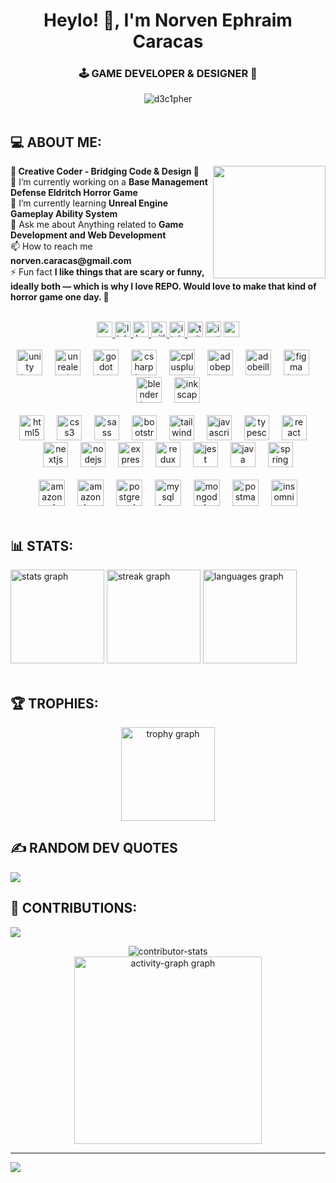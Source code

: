 <h1 align="center">Heylo! 👋, I'm Norven Ephraim Caracas</h1>
<h3 align="center">🕹️ GAME DEVELOPER & DESIGNER 🎨</h3>

<div align="center">
  <img src="https://komarev.com/ghpvc/?username=d3c1pher&label=Profile%20views&color=0e75b6&style=flat" alt="d3c1pher" />
</div>

<br clear="both">

<h2 align="left">💻 ABOUT ME:</h2>
<img align="right" height="180" src="https://scontent.fceb1-2.fna.fbcdn.net/v/t1.6435-9/92708010_10213252350022748_4629677254178242560_n.jpg?_nc_cat=100&ccb=1-7&_nc_sid=127cfc&_nc_eui2=AeFRkF1UhGiGsWvfOMJEL2X6BA1Cz2NGt7UEDULPY0a3tUMC-oQiaGrF6zdRmrqb06A&_nc_ohc=BTo35-xO4b8Q7kNvwFo0rJo&_nc_oc=Adk_DP-CK7HWb248dFQH9oFrCwPIww8NTcTamevZJn1cCw2DkGTBJOr_-nCy-s4Cyag&_nc_zt=23&_nc_ht=scontent.fceb1-2.fna&_nc_gid=5X-IXhbNeIAXkWxa3yYqXw&oh=00_AfSmZJgNRYoJMPlXvjem8gQM_XVvD6n6OLZpaPrYDebWKw&oe=689DBF06"  />
<p align="left">
  <b>🧠 Creative Coder - Bridging Code & Design 🧩</b><br>
  🔭 I’m currently working on a <b>Base Management Defense Eldritch Horror Game</b><br>
  🌱 I’m currently learning <b>Unreal Engine Gameplay Ability System</b><br>
  💬 Ask me about Anything related to <b>Game Development and Web Development</b><br>
  📫 How to reach me <b>norven.caracas@gmail.com</b><br>
  ⚡ Fun fact <b>I like things that are scary or funny, ideally both — which is why I love REPO. Would love to make that kind of horror game one day. 🙏</b>
</p>

<br clear="both">

<div align="center">
  <a href="norven.caracas@gmail.com" target="_blank">
    <img src="https://img.shields.io/static/v1?message=Gmail&logo=gmail&label=&color=D14836&logoColor=white&labelColor=&style=for-the-badge" height="25" alt="gmail logo"  />
  </a>
  <a href="https://www.linkedin.com/in/norven-ephraim-caracas-03432915a/" target="_blank">
    <img src="https://img.shields.io/static/v1?message=LinkedIn&logo=linkedin&label=&color=0077B5&logoColor=white&labelColor=&style=for-the-badge" height="25" alt="linkedin logo"  />
  </a>
  <a href="https://www.behance.net/d3c1pher" target="_blank">
    <img src="https://img.shields.io/static/v1?message=Behance&logo=behance&label=&color=1769ff&logoColor=white&labelColor=&style=for-the-badge" height="25" alt="behance logo"  />
  </a>
  <a href="https://gitlab.com/norven.caracas" target="_blank">
    <img src="https://img.shields.io/static/v1?message=GitLab&logo=gitlab&label=&color=FC6D26&logoColor=white&labelColor=&style=for-the-badge" height="25" alt="gitlab logo"  />
  </a>
  <a href="https://inspiredweaver.itch.io/" target="_blank">
    <img src="https://img.shields.io/static/v1?message=itch.io&logo=itch&label=&color=000000&logoColor=white&labelColor=&style=for-the-badge" height="25" alt="itch logo"  />
  </a>
  <img src="https://img.shields.io/static/v1?message=Twitter&logo=twitter&label=&color=1DA1F2&logoColor=white&labelColor=&style=for-the-badge" height="25" alt="twitter logo"  />
  <img src="https://img.shields.io/static/v1?message=Instagram&logo=instagram&label=&color=E4405F&logoColor=white&labelColor=&style=for-the-badge" height="25" alt="instagram logo"  />
  <img src="https://img.shields.io/static/v1?message=Youtube&logo=youtube&label=&color=FF0000&logoColor=white&labelColor=&style=for-the-badge" height="25" alt="youtube logo"  />
</div>

<br clear="both">

<div align="center">
  <img src="https://skillicons.dev/icons?i=unity" height="41" alt="unity logo"  />
  <img width="12" />
  <img src="https://skillicons.dev/icons?i=unreal" height="41" alt="unrealengine logo"  />
  <img width="12" />
  <img src="https://skillicons.dev/icons?i=godot" height="41" alt="godot logo"  />
  <img width="12" />
  <img src="https://skillicons.dev/icons?i=cs" height="41" alt="csharp logo"  />
  <img width="12" />
  <img src="https://skillicons.dev/icons?i=cpp" height="41" alt="cplusplus logo"  />
  <img width="12" />
  <img src="https://skillicons.dev/icons?i=ps" height="41" alt="adobephotoshop logo"  />
  <img width="12" />
  <img src="https://skillicons.dev/icons?i=ai" height="41" alt="adobeillustrator logo"  />
  <img width="12" />
  <img src="https://skillicons.dev/icons?i=figma" height="41" alt="figma logo"  />
  <img width="12" />
  <img src="https://skillicons.dev/icons?i=blender" height="41" alt="blender logo"  />
  <img width="12" />
  <img src="https://cdn.jsdelivr.net/gh/devicons/devicon/icons/inkscape/inkscape-original.svg" height="41" alt="inkscape logo"  />
</div>

<br clear="both">

<div align="center">
  <img src="https://skillicons.dev/icons?i=html" height="40" alt="html5 logo"  />
  <img width="12" />
  <img src="https://skillicons.dev/icons?i=css" height="40" alt="css3 logo"  />
  <img width="12" />
  <img src="https://skillicons.dev/icons?i=sass" height="40" alt="sass logo"  />
  <img width="12" />
  <img src="https://skillicons.dev/icons?i=bootstrap" height="40" alt="bootstrap logo"  />
  <img width="12" />
  <img src="https://skillicons.dev/icons?i=tailwind" height="40" alt="tailwindcss logo"  />
  <img width="12" />
  <img src="https://skillicons.dev/icons?i=js" height="40" alt="javascript logo"  />
  <img width="12" />
  <img src="https://skillicons.dev/icons?i=ts" height="40" alt="typescript logo"  />
  <img width="12" />
  <img src="https://skillicons.dev/icons?i=react" height="40" alt="react logo"  />
  <img width="12" />
  <img src="https://skillicons.dev/icons?i=nextjs" height="40" alt="nextjs logo"  />
  <img width="12" />
  <img src="https://skillicons.dev/icons?i=nodejs" height="40" alt="nodejs logo"  />
  <img width="12" />
  <img src="https://skillicons.dev/icons?i=express" height="40" alt="express logo"  />
  <img width="12" />
  <img src="https://skillicons.dev/icons?i=redux" height="40" alt="redux logo"  />
  <img width="12" />
  <img src="https://skillicons.dev/icons?i=jest" height="40" alt="jest logo"  />
  <img width="12" />
  <img src="https://skillicons.dev/icons?i=java" height="40" alt="java logo"  />
  <img width="12" />
  <img src="https://skillicons.dev/icons?i=spring" height="40" alt="spring logo"  />
</div>

<br clear="both">

<div align="center">
  <img src="https://skillicons.dev/icons?i=aws" height="42" alt="amazonwebservices logo"  />
  <img width="12" />
  <img src="https://skillicons.dev/icons?i=dynamodb" height="42" alt="amazondynamodb logo"  />
  <img width="12" />
  <img src="https://skillicons.dev/icons?i=postgres" height="42" alt="postgresql logo"  />
  <img width="12" />
  <img src="https://skillicons.dev/icons?i=mysql" height="42" alt="mysql logo"  />
  <img width="12" />
  <img src="https://skillicons.dev/icons?i=mongodb" height="42" alt="mongodb logo"  />
  <img width="12" />
  <img src="https://cdn.simpleicons.org/postman/FF6C37" height="42" alt="postman logo"  />
  <img width="12" />
  <img src="https://cdn.jsdelivr.net/gh/devicons/devicon/icons/insomnia/insomnia-original.svg" height="42" alt="insomnia logo"  />
</div>

<br clear="both">

<h2 align="left">📊 STATS:</h2>
<div align="left">
  <img src="https://github-readme-stats.vercel.app/api?username=D3c1pher&hide_title=false&hide_rank=false&show_icons=true&include_all_commits=true&count_private=true&disable_animations=false&theme=dracula&locale=en&hide_border=false&order=1" height="150" alt="stats graph"  />
  <img src="https://streak-stats.demolab.com?user=D3c1pher&locale=en&mode=daily&theme=dracula&hide_border=false&border_radius=5&order=3" height="150" alt="streak graph"  />
  <img src="https://github-readme-stats.vercel.app/api/top-langs?username=D3c1pher&locale=en&hide_title=false&layout=compact&card_width=320&langs_count=5&theme=dracula&hide_border=false&order=2" height="150" alt="languages graph"  />
</div>

<br clear="both">

<h2 align="left">🏆 TROPHIES:</h2>
<div align="center">
  <img src="https://github-profile-trophy.vercel.app?username=D3c1pher&theme=dracula&column=-1&row=1&margin-w=8&margin-h=8&no-bg=false&no-frame=false&order=4" height="150" alt="trophy graph"  />
</div>

## ✍️ RANDOM DEV QUOTES
![](https://quotes-github-readme.vercel.app/api?type=horizontal&theme=radical)

<h2 align="left">📒 CONTRIBUTIONS:</h2>

![](https://github-contributor-stats.vercel.app/api?username=D3c1pher&limit=5&theme=dracula&combine_all_yearly_contributions=true)

<div align="center">
  <img src="https://github-contributor-stats.vercel.app/api?username=D3c1pher&limit=5&theme=dracula&combine_all_yearly_contributions=true" alt="contributor-stats"  />
</div>
<div align="center">
  <img src="https://github-readme-activity-graph.vercel.app/graph?username=D3c1pher&radius=16&theme=react&area=true&order=5" height="300" alt="activity-graph graph"  />
</div>

---
[![](https://visitcount.itsvg.in/api?id=D3c1pher&icon=0&color=10)](https://visitcount.itsvg.in)
